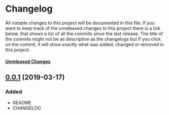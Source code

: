 # Changelog

All notable changes to this project will be documented in this file. If you want to keep track of the unreleased changes to this project there is a link below, that shows a list of all the commits since the last release. The title of the commits might not be as descriptive as the changelogs but if you click on the commit, it will show exactly what was added, changed or removed in this project.

#### [Unreleased Changes]

## [0.0.1] \(2019-03-17)

### Added

- README
- CHANGELOG

[unreleased changes]: https://github.com/AjUthaya/aj_portfolio-frontend-react/compare/0.0.1...HEAD
[0.0.2]: https://github.com/AjUthaya/aj_portfolio-frontend-react/compare/0.0.1...1.0.2
[0.0.1]: https://github.com/AjUthaya/aj_portfolio-frontend-react/releases/tag/0.0.1
